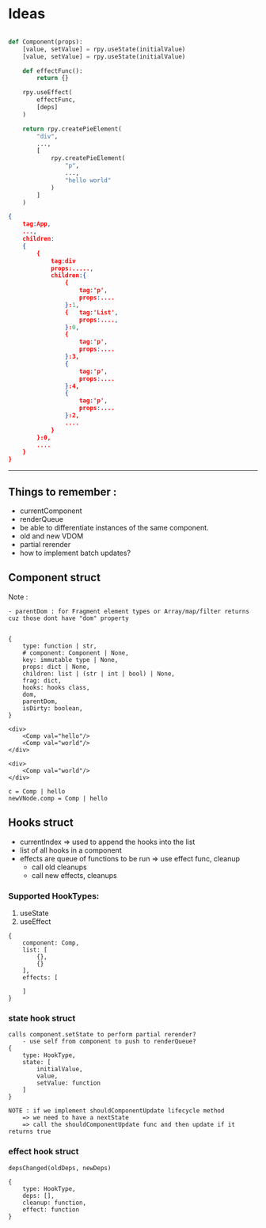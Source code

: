 # Ideas

```python

def Component(props):
    [value, setValue] = rpy.useState(initialValue)
    [value, setValue] = rpy.useState(initialValue)

    def effectFunc():
        return {}

    rpy.useEffect(
        effectFunc,
        [deps]
    )

    return rpy.createPieElement(
        "div",
        ...,
        [
            rpy.createPieElement(
                "p",
                ...,
                "hello world"
            )
        ]
    )
```

```json
{
    tag:App,
    ...,
    children:
    {
        {
            tag:div
            props:.....,
            children:{
                {
                    tag:'p',
                    props:....
                }:1,
                {   tag:'List',
                    props:....,
                }:0,
                {
                    tag:'p',
                    props:....
                }:3,
                {
                    tag:'p',
                    props:....
                }:4,
                {
                    tag:'p',
                    props:....
                }:2,
                ....
            }
        }:0,
        ....
    }
}

```

---

## Things to remember :

-   currentComponent
-   renderQueue
-   be able to differentiate instances of the same component.
-   old and new VDOM
-   partial rerender
-   how to implement batch updates?

## Component struct

Note :

    - parentDom : for Fragment element types or Array/map/filter returns cuz those dont have "dom" property

```

{
    type: function | str,
    # component: Component | None,
    key: immutable type | None,
    props: dict | None,
    children: list | (str | int | bool) | None,
    frag: dict,
    hooks: hooks class,
    dom,
    parentDom,
    isDirty: boolean,
}

<div>
    <Comp val="hello"/>
    <Comp val="world"/>
</div>

<div>
    <Comp val="world"/>
</div>

c = Comp | hello
newVNode.comp = Comp | hello
```

## Hooks struct

-   currentIndex => used to append the hooks into the list
-   list of all hooks in a component
-   effects are queue of functions to be run => use effect func, cleanup
    -   call old cleanups
    -   call new effects, cleanups

### Supported HookTypes:

1. useState
2. useEffect

```
{
    component: Comp,
    list: [
        {},
        {}
    ],
    effects: [

    ]
}

```

### state hook struct

```
calls component.setState to perform partial rerender?
    - use self from component to push to renderQueue?
{
    type: HookType,
    state: [
        initialValue,
        value,
        setValue: function
    ]
}

NOTE : if we implement shouldComponentUpdate lifecycle method
    => we need to have a nextState
    => call the shouldComponentUpdate func and then update if it returns true
```

### effect hook struct

```
depsChanged(oldDeps, newDeps)

{
    type: HookType,
    deps: [],
    cleanup: function,
    effect: function
}
```
